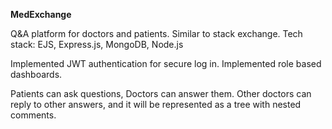 **MedExchange**

Q&A platform for doctors and patients. Similar to stack exchange. Tech stack: EJS, Express.js, MongoDB, Node.js

Implemented JWT authentication for secure log in. Implemented role based dashboards. 

Patients can ask questions, Doctors can answer them. Other doctors can reply to other answers, and it will be represented as a tree with nested comments.

